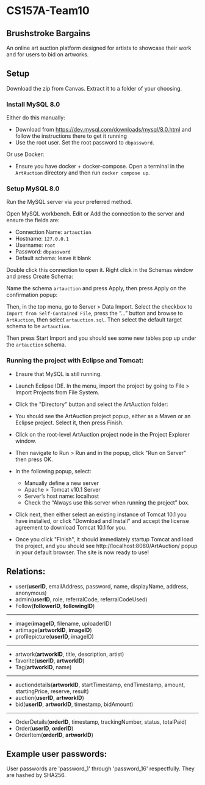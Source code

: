 # CS157A-Team10

## Brushstroke Bargains
An online art auction platform designed for artists to showcase their work and for users to bid on artworks.

## Setup
Download the zip from Canvas. Extract it to a folder of your choosing.

### Install MySQL 8.0

Either do this manually:
+ Download from https://dev.mysql.com/downloads/mysql/8.0.html and follow the instructions there to get it running
+ Use the root user. Set the root password to `dbpassword`.

Or use Docker:
+ Ensure you have docker + docker-compose. Open a terminal in the `ArtAuction` directory and then run `docker compose up`.

### Setup MySQL 8.0
Run the MySQL server via your preferred method.

Open MySQL workbench. Edit or Add the connection to the server and ensure the fields are:

- Connection Name: `artauction`
- Hostname: `127.0.0.1`
- Username: `root`
- Password: `dbpassword`
- Default schema: leave it blank

Double click this connection to open it. Right click in the Schemas window and press Create Schema:

Name the schema `artauction` and press Apply, then press Apply on the confirmation popup:

Then, in the top menu, go to Server > Data Import. Select the checkbox to `Import from Self-Contained File`, press the “…” button and browse to `ArtAuction`, then select `artauction.sql`. Then select the default target schema to be `artauction`.

Then press Start Import and you should see some new tables pop up under the `artauction` schema.


### Running the project with Eclipse and Tomcat:

- Ensure that MySQL is still running.
- Launch Eclipse IDE. In the menu, import the project by going to File > Import Projects from File System.
- Click the "Directory" button and select the ArtAuction folder:
- You should see the ArtAuction project popup, either as a Maven or an Eclipse project. Select it, then press Finish.
- Click on the root-level ArtAuction project node in the Project Explorer window.
- Then navigate to Run > Run and in the popup, click "Run on Server" then press OK.
- In the following popup, select:
    - Manually define a new server
    - Apache > Tomcat v10.1 Server
    - Server’s host name: localhost
    - Check the “Always use this server when running the project” box.

- Click next, then either select an existing instance of Tomcat 10.1 you have installed, or click "Download and Install" and accept the license agreement to download Tomcat 10.1 for you.
- Once you click "Finish", it should immediately startup Tomcat and load the project, and you should see http://localhost:8080/ArtAuction/ popup in your default browser. The site is now ready to use!

## Relations:

- user(**userID**, emailAddress, password, name, displayName, address, anonymous)
- admin(**userID**, role, referralCode, referralCodeUsed)
- Follow(**followerID**, **followingID**)

---
- image(**imageID**, filename, uploaderID)
- artimage(**artworkID**, **imageID**)
- profilepicture(**userID**, imageID)

---

- artwork(**artworkID**, title, description, artist)
- favorite(**userID**, **artworkID**)
- Tag(**artworkID**, name)

---

- auctiondetails(**artworkID**, startTimestamp, endTimestamp, amount, startingPrice, reserve, result)
- auction(**userID**, **artworkID**)
- bid(**userID**, **artworkID**, timestamp, bidAmount)

---

- OrderDetails(**orderID**, timestamp, trackingNumber, status, totalPaid)
- Order(**userID**, **orderID**)
- OrderItem(**orderID**, **artworkID**)

## Example user passwords:

User passwords are 'password\_1' through 'password\_16' respectfully. They are hashed by SHA256.

